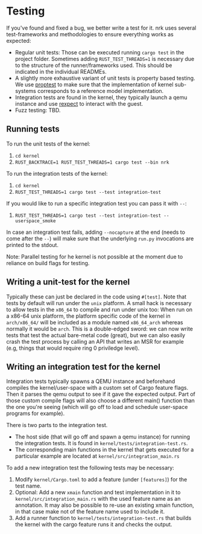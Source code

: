 # Testing

If you've found and fixed a bug, we better write a test for it. nrk uses
several test-frameworks and methodologies to ensure everything works as
expected:

- Regular unit tests: Those can be executed running `cargo test` in the project
  folder. Sometimes adding `RUST_TEST_THREADS=1` is necessary due to the
  structure of the runner/frameworks used. This should be indicated in the
  individual READMEs.
- A slightly more exhaustive variant of unit tests is property based testing. We
  use [proptest](https://github.com/altsysrq/proptest) to make sure that the
  implementation of kernel sub-systems corresponds to a reference model
  implementation.
- Integration tests are found in the kernel, they typically launch a qemu
  instance and use [rexpect](https://github.com/philippkeller/rexpect) to
  interact with the guest.
- Fuzz testing: TBD.

## Running tests

To run the unit tests of the kernel:

1. `cd kernel`
1. `RUST_BACKTRACE=1 RUST_TEST_THREADS=1 cargo test --bin nrk`

To run the integration tests of the kernel:

1. `cd kernel`
1. `RUST_TEST_THREADS=1 cargo test --test integration-test`

If you would like to run a specific integration test you can pass it with `--`:

1. `RUST_TEST_THREADS=1 cargo test --test integration-test -- userspace_smoke`

In case an integration test fails, adding `--nocapture` at the end (needs to
come after the `--`) will make sure that the underlying `run.py` invocations are
printed to the stdout.

Note: Parallel testing for he kernel is not possible at the moment due to
reliance on build flags for testing.

## Writing a unit-test for the kernel

Typically these can just be declared in the code using `#[test]`. Note that
tests by default will run under the `unix` platform. A small hack is necessary
to allow tests in the `x86_64` to compile and run under unix too: When run on a
x86-64 unix platform, the platform specific code of the kernel in `arch/x86_64/`
will be included as a module named `x86_64_arch` whereas normally it would be
`arch`. This is a double-edged sword: we can now write tests that test the
actual bare-metal code (great), but we can also easily crash the test process by
calling an API that writes an MSR for example (e.g, things that would require
ring 0 priviledge level).

## Writing an integration test for the kernel

Integration tests typically spawns a QEMU instance and beforehand compiles the
kernel/user-space with a custom set of Cargo feature flags. Then it parses the
qemu output to see if it gave the expected output. Part of those custom compile
flags will also choose a different main() function than the one you're seeing
(which will go off to load and schedule user-space programs for example).

There is two parts to the integration test.

- The host side (that will go off and spawn a qemu instance) for running the
  integration tests. It is found in `kernel/tests/integration-test.rs`.
- The corresponding main functions in the kernel that gets executed for a
  particular example are located at `kernel/src/integration_main.rs`

To add a new integration test the following tests may be necessary:

1. Modify `kernel/Cargo.toml` to add a feature (under `[features]`) for the test
   name.
1. Optional: Add a new `xmain` function and test implementation in it to
   `kernel/src/integration_main.rs` with the used feature name as an annotation.
   It may also be possible to re-use an existing xmain function, in that case
   make not of the feature name used to include it.
1. Add a runner function to `kernel/tests/integration-test.rs` that builds the
   kernel with the cargo feature runs it and checks the output.
